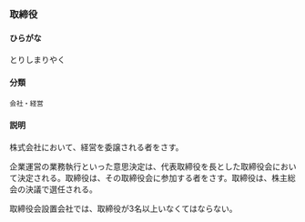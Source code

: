 <div style="display:none;">

## [あ行](securities-terms?id=あ行)
## [か行](securities-terms?id=か行)
## [さ行](securities-terms?id=さ行)
## [た行](securities-terms?id=た行)

</div>

### 取締役

#### ひらがな

とりしまりやく

#### 分類

`会社・経営`

#### 説明

株式会社において、経営を委譲される者をさす。
企業運営の業務執行といった意思決定は、代表取締役を長とした取締役会において決定される。取締役は、その取締役会に参加する者をさす。取締役は、株主総会の決議で選任される。
取締役会設置会社では、取締役が3名以上いなくてはならない。

<div style="display:none;">

## [な行](securities-terms?id=な行)
## [は行](securities-terms?id=は行)
## [ま行](securities-terms?id=ま行)
## [や行](securities-terms?id=や行)
## [ら行](securities-terms?id=ら行)
## [わ行](securities-terms?id=わ行)
## [英数字・記号](securities-terms?id=英数字・記号)

</div>

